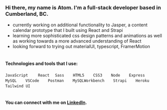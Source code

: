 ### Hi there, my name is Atom. I'm a full-stack developer based in Cumberland, BC.
* currently working on additional functionality to Jasper, a content calendar prototype that I built using React and Strapi
* learning more sophisticated css design patterns and animations as well as working towards a more advanced understanding of React
* looking forward to trying out materialUI, typescript, FramerMotion       
&nbsp;  
#### Technologies and tools that I use:
`JavaScript`&#8195;&#8195; `React`&#8195; `Sass`&#8195;&#8195;`HTML5`&#8195;&#8195;`CSS3`&#8195;&#8195;`Node`&#8195;&#8195;`Express`&#8195;&#8195;`MySQL`&#8195;&#8195;`VSCode`&#8195;&#8195;`Postman`&#8195;&#8195;`MySQLWorkbench`&#8195;&#8195;`Strapi`&#8195;&#8195;`Heroku`&#8195;&#8195;`Tailwind UI`
&nbsp;  
&nbsp;  
#### You can connect with me on [LinkedIn](https://www.linkedin.com/in/atom-van-der-merwe/).
